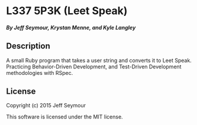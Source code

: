 # L337 5P3K (Leet Speak)

##### By Jeff Seymour, Krystan Menne, and Kyle Langley

## Description
A small Ruby program that takes a user string and converts it to Leet Speak.  
Practicing Behavior-Driven Development, and Test-Driven Development methodologies with RSpec.

## License
Copyright (c) 2015 Jeff Seymour

This software is licensed under the MIT license.
